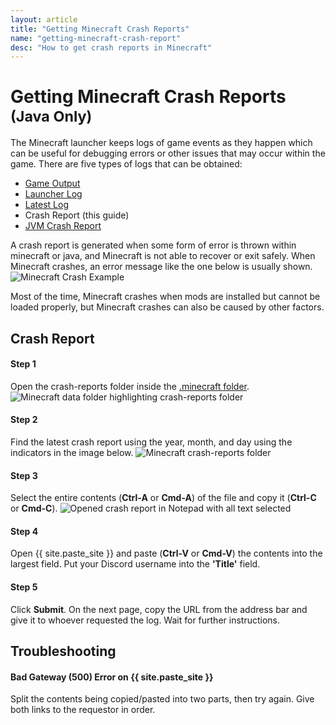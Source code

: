 ```yaml
---
layout: article
title: "Getting Minecraft Crash Reports"
name: "getting-minecraft-crash-report"
desc: "How to get crash reports in Minecraft"
---
```


# Getting Minecraft Crash Reports <small>(Java Only)</small>

The Minecraft launcher keeps logs of game events as they happen which can be useful for debugging errors or other issues that may occur within the game. There are five types of logs that can be obtained:

* [Game Output](/help/guides/getting-minecraft-game-output-log/)
* [Launcher Log](/help/guides/getting-minecraft-launcher-log/)
* [Latest Log](/help/guides/getting-minecraft-latest-log/)
* Crash Report (this guide)
* [JVM Crash Report](/help/guides/getting-minecraft-jvm-crash-report/)

A crash report is generated when some form of error is thrown within minecraft or java, and Minecraft is not able to recover or exit safely. When Minecraft crashes, an error message like the one below is usually shown.
![Minecraft Crash Example](/static/images/help/guides/getting-minecraft-crash-report/minecraft-crash.png)

Most of the time, Minecraft crashes when mods are installed but cannot be loaded properly, but Minecraft crashes can also be caused by other factors.

## Crash Report

#### Step 1

Open the crash-reports folder inside the [.minecraft folder](/help/finding-minecraft-data-folder/).
![Minecraft data folder highlighting crash-reports folder](/static/images/help/guides/getting-minecraft-crash-report/minecraft-folder-crash-reports.png)

#### Step 2

Find the latest crash report using the year, month, and day using the indicators in the image below.
![Minecraft crash-reports folder](/static/images/help/guides/getting-minecraft-crash-report/crash-reports-folder.png)

#### Step 3

Select the entire contents (**Ctrl-A** or **Cmd-A**) of the file and copy it (**Ctrl-C** or **Cmd-C**).
![Opened crash report in Notepad with all text selected](/static/images/help/guides/getting-minecraft-crash-report/crash-report-selectall.png)

#### Step 4

Open {{ site.paste_site }} and paste (**Ctrl-V** or **Cmd-V**) the contents into the largest field. Put your Discord username into the **'Title'** field.

#### Step 5

Click **Submit**. On the next page, copy the URL from the address bar and give it to whoever requested the log. Wait for further instructions.

## Troubleshooting

#### Bad Gateway (500) Error on {{ site.paste_site }}

Split the contents being copied/pasted into two parts, then try again. Give both links to the requestor in order.